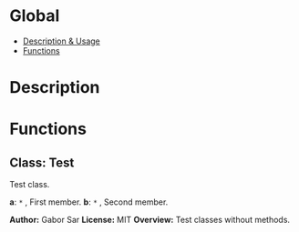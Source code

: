 # Global

* [Description &amp; Usage](#description)
* [Functions](#functions)

# Description





# Functions

## Class: Test
Test class.

**a**: `*` , First member.
**b**: `*` , Second member.



**Author:** Gabor Sar
**License:** MIT 
**Overview:** Test classes without methods.

